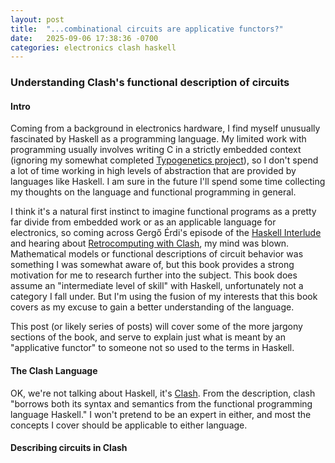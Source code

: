 ```yaml
---
layout: post
title:  "...combinational circuits are applicative functors?"
date:   2025-09-06 17:38:36 -0700
categories: electronics clash haskell 
---
```


### Understanding Clash's functional description of circuits

#### Intro
Coming from a background in electronics hardware, I find myself unusually fascinated by Haskell as a programming language. My limited work with programming usually involves writing C in a strictly embedded context (ignoring my somewhat completed [Typogenetics project]), so I don't spend a lot of time working in high levels of abstraction that are provided by languages like Haskell. I am sure in the future I'll spend some time collecting my thoughts on the language and functional programming in general.

I think it's a natural first instinct to imagine functional programs as a pretty far divide from embedded work or as an applicable language for electronics, so coming across Gerg&#337; &#201;rdi's episode of the [Haskell Interlude] and hearing about [Retrocomputing with Clash], my mind was blown. 
Mathematical models or functional descriptions of circuit behavior was something I was somewhat aware of, but this book provides a strong motivation for me to research further into the subject. This book does assume an "intermediate level of skill" with Haskell, unfortunately not a category I fall under. But I'm using the fusion of my interests that this book covers as my excuse to gain a better understanding of the language.  

This post (or likely series of posts) will cover some of the more jargony sections of the book, and serve to explain just what is meant by an "applicative functor" to someone not so used to the terms in Haskell. 

#### The Clash Language
OK, we're not talking about Haskell, it's [Clash]. From the description, clash "borrows both its syntax and semantics from the functional programming language Haskell." I won't pretend to be an expert in either, and most the concepts I cover should be applicable to either language.

#### Describing circuits in Clash 






[Haskell Interlude]: https://haskell.foundation/podcast/12/
[Retrocomputing with Clash]: https://unsafeperform.io/retroclash/
[Typogenetics project]: https://github.com/finntonwentworth/typogenetics.git
[Clash]: https://clash-lang.org/